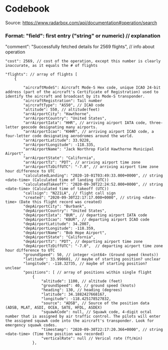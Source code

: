 # Codebook
Source: https://www.radarbox.com/api/documentation#operation/search



### Format: "field": first entry ("string" or numeric) // explanation


"comment": "Successfully fetched details for 2569 flights", // info about operation

    "cost": 2569, // cost of the operation, except this number is clearly inaccurate, as it equals the # of flights
    
    "flights": // array of flights [
        {
        
            "aircraftModeS": Aircraft Mode-S Hex code, unique ICAO 24-bit address (part of the aircraft's Certificate of Registration) used to identify the aircraft and broadcast by its Mode-S transponder.
            "aircraftRegistration": Tail number
            "aircraftType": "AS50", // ICAO code
            "altitude": 550, // altitude(feet)
            "arrAirportCity": "Hawthorne",
            "arrAirportCountry": "United States",
            "arrAirportIata": "HHR", // arriving airport IATA code, three-letter geocode designating many airports.
            "arrAirportIcao": "KHHR", // arriving airport ICAO code, a four-letter code designating aerodromes around the world.
            "arrAirportLatitude": 33.9228,
            "arrAirportLongitude": -118.335,
            "arrAirportName": "Jack Northrop Field Hawthorne Municipal Airport",
            "arrAirportState": "California",
            "arrAirportTz": "PDT", // arriving airport time zone
            "arrAirportTzDiffUTC": "-7.0", // arriving airport time zone hour difference to UTC
            "calculatedLanding": "2020-10-01T03:49:33.000+0000", //	string <date-time> (Calculated time of landing (UTC))
            "calculatedTakeoff": "2020-09-30T22:24:52.000+0000", //	string <date-time> (Calculated time of takeoff (UTC))
            "callsign": "N221LA", // flight call sign
            "created": "2020-09-30T22:17:17.000+0000", // string <date-time> (Date this flight record was created)
            "depAirportCity": "Burbank",
            "depAirportCountry": "United States",
            "depAirportIata": "BUR", // departing airport IATA code
            "depAirportIcao": "KBUR", // departing airport ICAO code
            "depAirportLatitude": 34.2007,
            "depAirportLongitude": -118.359,
            "depAirportName": "Bob Hope Airport",
            "depAirportState": "California",
            "depAirportTz": "PDT", // departing airport time zone
            "depAirportTzDiffUTC": "-7.0",  // departing airport time zone hour difference to UTC
            "groundSpeed": 50, // integer <int64> (Ground speed (knots))
            "latitude": 33.990601, // maybe of starting position? unclear
            "longitude": -118.32735, // maybe of starting position? unclear
            "positions": [ // array of positions within single flight
                {
                    "altitude": 1100, // altitude (feet)
                    "groundSpeed": 40, // ground speed (knots)
                    "heading": 130, // heading (degrees)
                    "latitude": 34.1882427668167, 
                    "longitude": -118.425178527832,
                    "source": "ADSB", // Source of the position data (ADSB, MLAT, ASDI, OCEA, SATE, HFDL, ASDEX)
                    "squawkCode": null, // Squawk code, 4-digit octal number that is assigned by air traffic control. The pilots will enter the assigned squawk code into the aircraft's transponder. Look for emergency squawk codes.
                    "timestamp": "2020-09-30T22:17:20.366+0000", // string <date-time> (Time the position was recorded)
                    "verticalRate": null // Verical rate (ft/min)
                },
